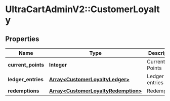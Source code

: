 # UltraCartAdminV2::CustomerLoyalty

## Properties
Name | Type | Description | Notes
------------ | ------------- | ------------- | -------------
**current_points** | **Integer** | Current Points | [optional] 
**ledger_entries** | [**Array&lt;CustomerLoyaltyLedger&gt;**](CustomerLoyaltyLedger.md) | Ledger entries | [optional] 
**redemptions** | [**Array&lt;CustomerLoyaltyRedemption&gt;**](CustomerLoyaltyRedemption.md) | Redemptions | [optional] 


